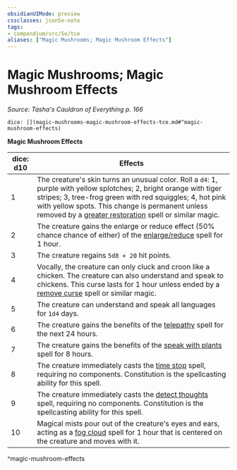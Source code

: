 ```yaml
---
obsidianUIMode: preview
cssclasses: json5e-note
tags:
- compendium/src/5e/tce
aliases: ["Magic Mushrooms; Magic Mushroom Effects"]
---
```

# Magic Mushrooms; Magic Mushroom Effects
*Source: Tasha's Cauldron of Everything p. 166* 

`dice: [](magic-mushrooms-magic-mushroom-effects-tce.md#^magic-mushroom-effects)`

**Magic Mushroom Effects**

| dice: d10 | Effects |
|-----------|---------|
| 1 | The creature's skin turns an unusual color. Roll a `d4`: 1, purple with yellow splotches; 2, bright orange with tiger stripes; 3, tree-frog green with red squiggles; 4, hot pink with yellow spots. This change is permanent unless removed by a [greater restoration](/compendium/spells/greater-restoration.md) spell or similar magic. |
| 2 | The creature gains the enlarge or reduce effect (50% chance chance of either) of the [enlarge/reduce](/compendium/spells/enlarge-reduce.md) spell for 1 hour. |
| 3 | The creature regains `5d8 + 20` hit points. |
| 4 | Vocally, the creature can only cluck and croon like a chicken. The creature can also understand and speak to chickens. This curse lasts for 1 hour unless ended by a [remove curse](/compendium/spells/remove-curse.md) spell or similar magic. |
| 5 | The creature can understand and speak all languages for `1d4` days. |
| 6 | The creature gains the benefits of the [telepathy](/compendium/spells/telepathy.md) spell for the next 24 hours. |
| 7 | The creature gains the benefits of the [speak with plants](/compendium/spells/speak-with-plants.md) spell for 8 hours. |
| 8 | The creature immediately casts the [time stop](/compendium/spells/time-stop.md) spell, requiring no components. Constitution is the spellcasting ability for this spell. |
| 9 | The creature immediately casts the [detect thoughts](/compendium/spells/detect-thoughts.md) spell, requiring no components. Constitution is the spellcasting ability for this spell. |
| 10 | Magical mists pour out of the creature's eyes and ears, acting as a [fog cloud](/compendium/spells/fog-cloud.md) spell for 1 hour that is centered on the creature and moves with it. |
^magic-mushroom-effects